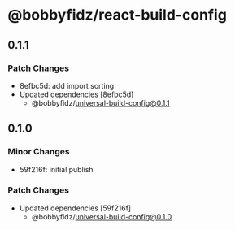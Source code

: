 # @bobbyfidz/react-build-config

## 0.1.1

### Patch Changes

- 8efbc5d: add import sorting
- Updated dependencies [8efbc5d]
    - @bobbyfidz/universal-build-config@0.1.1

## 0.1.0

### Minor Changes

- 59f216f: initial publish

### Patch Changes

- Updated dependencies [59f216f]
    - @bobbyfidz/universal-build-config@0.1.0
